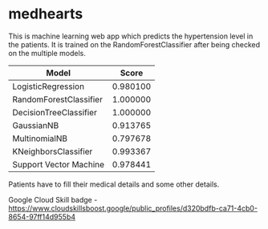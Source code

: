 # medhearts
This is machine learning web app which predicts the hypertension level in the patients.
It is trained on the RandomForestClassifier after being checked on the multiple models.

| Model  | Score |
| ------------- | ------------- 
| LogisticRegression | 0.980100 |
| RandomForestClassifier | 1.000000 |
| DecisionTreeClassifier | 1.000000 |
| GaussianNB | 0.913765 |
| MultinomialNB | 0.797678 |
| KNeighborsClassifier | 0.993367 |
| Support Vector Machine | 0.978441 |

Patients have to fill their medical details and some other details.


Google Cloud Skill badge - https://www.cloudskillsboost.google/public_profiles/d320bdfb-ca71-4cb0-8654-97ff14d955b4
